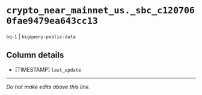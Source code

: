 # `crypto_near_mainnet_us._sbc_c1207060fae9479ea643cc13`
`bq-1` | `bigquery-public-data`

## Column details
* [TIMESTAMP] `last_update`

-------------------------------------------------------------------------------
*Do not make edits above this line.*
